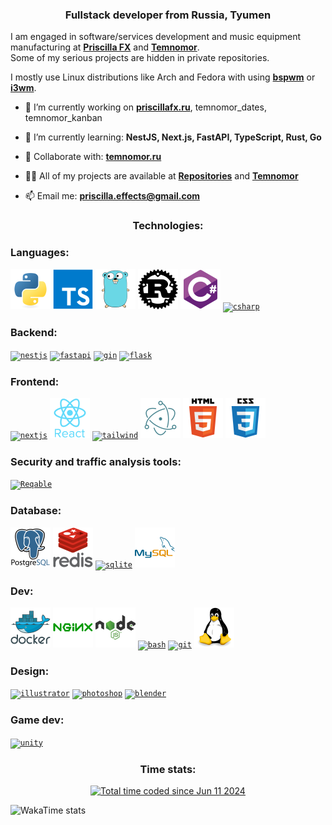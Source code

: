 <h3 align="center">Fullstack developer from Russia, Tyumen</h3>

I am engaged in software/services development and music equipment manufacturing at **[Priscilla FX](https://vk.com/priscilla_ef)** and **[Temnomor](https://temnomor.ru/)**.</br>
Some of my serious projects are hidden in private repositories.

I mostly use Linux distributions like Arch and Fedora with using **[bspwm](https://github.com/masajinobe-ef/archlinux-bspwm)** or **[i3wm](https://github.com/masajinobe-ef/i3wm-air)**.

- 🔭 I’m currently working on **[priscillafx.ru](https://github.com/masajinobe-ef/priscillafx-nextjs)**, temnomor_dates, temnomor_kanban

- 🌱 I’m currently learning: **NestJS, Next.js, FastAPI, TypeScript, Rust, Go**

- 👯 Collaborate with: **[temnomor.ru](https://temnomor.ru/)**

- 👨‍💻 All of my projects are available at **[Repositories](https://github.com/masajinobe-ef?tab=repositories)** and **[Temnomor](https://github.com/Temnomor)**

- 📫 Email me: **priscilla.effects@gmail.com**


<h3 align="center">Technologies:</h3>

<h3 align="left">Languages:</h3>
<a href="https://www.python.org" target="_blank" rel="noreferrer">
<code><img src="https://raw.githubusercontent.com/devicons/devicon/master/icons/python/python-original.svg" alt="python" width="64" height="64"/></code></a>
<a href="https://www.typescriptlang.org/" target="_blank" rel="noreferrer">
<code><img src="https://raw.githubusercontent.com/devicons/devicon/master/icons/typescript/typescript-original.svg" alt="typescript" width="64" height="64"/></code></a>
<a href="https://golang.org" target="_blank" rel="noreferrer">
<code><img src="https://raw.githubusercontent.com/devicons/devicon/master/icons/go/go-original.svg" alt="go" width="64" height="64"/></code></a>
<a href="https://www.rust-lang.org" target="_blank" rel="noreferrer">
<code><img src="https://raw.githubusercontent.com/devicons/devicon/master/icons/rust/rust-original.svg" alt="rust" width="64" height="64"/></code></a>
<a href="https://www.w3schools.com/cs/" target="_blank" rel="noreferrer">
<code><img src="https://raw.githubusercontent.com/devicons/devicon/master/icons/csharp/csharp-original.svg" alt="csharp" width="64" height="64"/></code></a>
<a href="https://www.lua.org/" target="_blank" rel="noreferrer">
<code><img src="https://www.lua.org/images/luaa.gif" alt="csharp" width="64" height="64"/></code></a>

<h3 align="left">Backend:</h3>
<a href="https://nestjs.com/" target="_blank" rel="noreferrer">
<code><img src="https://nestjs.com/logo-small-gradient.76616405.svg" alt="nestjs" width="64" height="64"/></code></a>
<a href="https://fastapi.tiangolo.com/" target="_blank" rel="noreferrer">
<code><img src="https://icon.icepanel.io/Technology/svg/FastAPI.svg" alt="fastapi" width="64" height="64"/></code></a>
<a href="https://gin-gonic.com" target="_blank" rel="noreferrer">
<code><img src="https://avatars.githubusercontent.com/u/7894478?s=200&v=4" alt="gin" width="64" height="64"/></code></a>
<a href="https://flask.palletsprojects.com/" target="_blank" rel="noreferrer">
<code><img style="background-color: #fff" src="https://flask.palletsprojects.com/en/3.0.x/_static/flask-vertical.png" alt="flask" width="64" height="64"/></code></a>

<h3 align="left">Frontend:</h3>
<a href="https://nextjs.org/" target="_blank" rel="noreferrer">
<code><img src="https://cdn.worldvectorlogo.com/logos/nextjs-2.svg" alt="nextjs" width="64" height="64"/></code></a>
<a href="https://reactjs.org/" target="_blank" rel="noreferrer"></code>
<code><img src="https://raw.githubusercontent.com/devicons/devicon/master/icons/react/react-original-wordmark.svg" alt="react" width="64" height="64"/></code></a>
<a href="https://tailwindcss.com/" target="_blank" rel="noreferrer">
<code><img src="https://www.vectorlogo.zone/logos/tailwindcss/tailwindcss-icon.svg" alt="tailwind" width="64" height="64"/></code></a>
<a href="https://www.electronjs.org" target="_blank" rel="noreferrer">
<code><img src="https://raw.githubusercontent.com/devicons/devicon/master/icons/electron/electron-original.svg" alt="electron" width="64" height="64"/></code></a>
<a href="https://www.w3.org/html/" target="_blank" rel="noreferrer">
<code><img src="https://raw.githubusercontent.com/devicons/devicon/master/icons/html5/html5-original-wordmark.svg" alt="html5" width="64" height="64"/></code></a>
<a href="https://www.w3schools.com/css/" target="_blank" rel="noreferrer">
<code><img src="https://raw.githubusercontent.com/devicons/devicon/master/icons/css3/css3-original-wordmark.svg" alt="css3" width="64" height="64"/></code></a>

<h3 align="left">Security and traffic analysis tools:</h3>
<a href="https://reqable.com/en-US/" target="_blank" rel="noreferrer"> 
<code><img src="https://avatars.githubusercontent.com/u/119648815" alt="Reqable" width="64" height="64"/></code></a> 

<h3 align="left">Database:</h3>
<a href="https://www.postgresql.org" target="_blank" rel="noreferrer">
<code><img src="https://raw.githubusercontent.com/devicons/devicon/master/icons/postgresql/postgresql-original-wordmark.svg" alt="postgresql" width="64" height="64"/></code></a>
<a href="https://redis.io" target="_blank" rel="noreferrer">
<code><img src="https://raw.githubusercontent.com/devicons/devicon/master/icons/redis/redis-original-wordmark.svg" alt="redis" width="64" height="64"/></code></a>
<a href="https://www.sqlite.org/" target="_blank" rel="noreferrer">
<code><img src="https://www.vectorlogo.zone/logos/sqlite/sqlite-icon.svg" alt="sqlite" width="64" height="64"/></code></a>
<a href="https://www.mysql.com/" target="_blank" rel="noreferrer">
<code><img src="https://raw.githubusercontent.com/devicons/devicon/master/icons/mysql/mysql-original-wordmark.svg" alt="mysql" width="64" height="64"/></code></a>

<h3 align="left">Dev:</h3>
<a href="https://www.docker.com/" target="_blank" rel="noreferrer">
<code><img src="https://raw.githubusercontent.com/devicons/devicon/master/icons/docker/docker-original-wordmark.svg" alt="docker" width="64" height="64"/></code></a>
<a href="https://www.nginx.com" target="_blank" rel="noreferrer">
<code><img src="https://raw.githubusercontent.com/devicons/devicon/master/icons/nginx/nginx-original.svg" alt="nginx" width="64" height="64"/></code></a>
<a href="https://nodejs.org" target="_blank" rel="noreferrer">
<code><img src="https://raw.githubusercontent.com/devicons/devicon/master/icons/nodejs/nodejs-original-wordmark.svg" alt="nodejs" width="64" height="64"/></code></a>
<a href="https://www.gnu.org/software/bash/" target="_blank" rel="noreferrer">
<code><img style="background-color: #fff" src="https://www.vectorlogo.zone/logos/gnu_bash/gnu_bash-icon.svg" alt="bash" width="64" height="64"/></code></a>
<a href="https://git-scm.com/" target="_blank" rel="noreferrer">
<code><img src="https://www.vectorlogo.zone/logos/git-scm/git-scm-icon.svg" alt="git" width="64" height="64"/></code></a>
<a href="https://www.linux.org/" target="_blank" rel="noreferrer">
<code><img src="https://raw.githubusercontent.com/devicons/devicon/master/icons/linux/linux-original.svg" alt="linux" width="64" height="64"/></code></a>

<h3 align="left">Design:</h3>
<a href="https://www.adobe.com/in/products/illustrator.html" target="_blank" rel="noreferrer"> 
<code><img src="https://www.vectorlogo.zone/logos/adobe_illustrator/adobe_illustrator-icon.svg" alt="illustrator" width="64" height="64"/></code></a> 
<a href="https://www.photoshop.com/en" target="_blank" rel="noreferrer">
<code><img src="https://icon.icepanel.io/Technology/svg/Adobe-Photoshop.svg" alt="photoshop" width="64" height="64"/></code></a>
<a href="https://www.blender.org/" target="_blank" rel="noreferrer">
<code><img src="https://download.blender.org/branding/community/blender_community_badge_white.svg" alt="blender" width="64" height="64"/></code></a>

<h3 align="left">Game dev:</h3>
<a href="https://unity.com/" target="_blank" rel="noreferrer">
<code><img src="https://www.vectorlogo.zone/logos/unity3d/unity3d-icon.svg" alt="unity" width="64" height="64"/></code></a>

<h3 align="center">Time stats:</h3>
<p align="center">
    <a href="https://wakatime.com/@22ec0aad-94d6-460b-ac0b-2803e6ec5d6d"><img src="https://wakatime.com/badge/user/22ec0aad-94d6-460b-ac0b-2803e6ec5d6d.svg" alt="Total time coded since Jun 11 2024" /></a>
</p>

![WakaTime stats](https://github-readme-stats.vercel.app/api/wakatime?username=masajinobe&show_icons=true\&layout=compact)

<!--- [![Top Langs](https://github-readme-stats.vercel.app/api/top-langs/?username=masajinobe-ef&hide=php)](https://github.com/masajinobe-ef) -->
